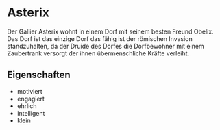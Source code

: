 # Asterix
Der Gallier Asterix wohnt in einem Dorf mit seinem besten Freund Obelix. Das Dorf ist das einzige Dorf das fähig ist der römischen Invasion standzuhalten, da der Druide des Dorfes die Dorfbewohner mit einem Zaubertrank versorgt der ihnen übermenschliche Kräfte verleiht.
## Eigenschaften
* motiviert
* engagiert
* ehrlich
* intelligent
* klein